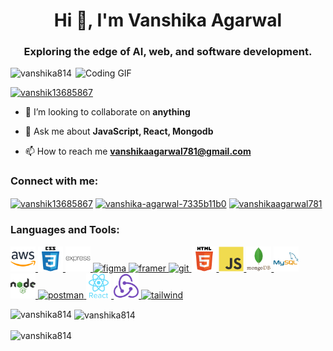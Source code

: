 <h1 align="center">Hi 👋, I'm Vanshika Agarwal</h1>
<h3 align="center">Exploring the edge of AI, web, and software development.</h3>

<img src="https://i.pinimg.com/originals/ff/d9/b4/ffd9b46366e14141790a80d4922485bf.gif" alt="Coding GIF" width="400" align="right">

<p align="left"> <img src="https://komarev.com/ghpvc/?username=vanshika814&label=Profile%20views&color=0e75b6&style=flat" alt="vanshika814" /> </p>

<p align="left"> <a href="https://twitter.com/vanshik13685867" target="blank"><img src="https://img.shields.io/twitter/follow/vanshik13685867?logo=twitter&style=for-the-badge" alt="vanshik13685867" /></a> </p>

- 👯 I’m looking to collaborate on **anything**

- 💬 Ask me about **JavaScript, React, Mongodb**
  
- 📫 How to reach me **vanshikaagarwal781@gmail.com**

<h3 align="left">Connect with me:</h3>
<p align="left">
<a href="https://twitter.com/vanshik13685867" target="blank"><img align="center" src="https://raw.githubusercontent.com/rahuldkjain/github-profile-readme-generator/master/src/images/icons/Social/twitter.svg" alt="vanshik13685867" height="30" width="40" /></a>
<a href="https://linkedin.com/in/vanshika-agarwal-7335b11b0" target="blank"><img align="center" src="https://raw.githubusercontent.com/rahuldkjain/github-profile-readme-generator/master/src/images/icons/Social/linked-in-alt.svg" alt="vanshika-agarwal-7335b11b0" height="30" width="40" /></a>
<a href="https://instagram.com/vanshikaagarwal781" target="blank"><img align="center" src="https://raw.githubusercontent.com/rahuldkjain/github-profile-readme-generator/master/src/images/icons/Social/instagram.svg" alt="vanshikaagarwal781" height="30" width="40" /></a>
</p>

<h3 align="left">Languages and Tools:</h3>
<p align="left"> <a href="https://aws.amazon.com" target="_blank" rel="noreferrer"> <img src="https://raw.githubusercontent.com/devicons/devicon/master/icons/amazonwebservices/amazonwebservices-original-wordmark.svg" alt="aws" width="40" height="40"/> </a> <a href="https://www.w3schools.com/css/" target="_blank" rel="noreferrer"> <img src="https://raw.githubusercontent.com/devicons/devicon/master/icons/css3/css3-original-wordmark.svg" alt="css3" width="40" height="40"/> </a> <a href="https://expressjs.com" target="_blank" rel="noreferrer"> <img src="https://raw.githubusercontent.com/devicons/devicon/master/icons/express/express-original-wordmark.svg" alt="express" width="40" height="40"/> </a> <a href="https://www.figma.com/" target="_blank" rel="noreferrer"> <img src="https://www.vectorlogo.zone/logos/figma/figma-icon.svg" alt="figma" width="40" height="40"/> </a> <a href="https://www.framer.com/" target="_blank" rel="noreferrer"> <img src="https://www.vectorlogo.zone/logos/framer/framer-icon.svg" alt="framer" width="40" height="40"/> </a> <a href="https://git-scm.com/" target="_blank" rel="noreferrer"> <img src="https://www.vectorlogo.zone/logos/git-scm/git-scm-icon.svg" alt="git" width="40" height="40"/> </a> <a href="https://www.w3.org/html/" target="_blank" rel="noreferrer"> <img src="https://raw.githubusercontent.com/devicons/devicon/master/icons/html5/html5-original-wordmark.svg" alt="html5" width="40" height="40"/> </a> <a href="https://developer.mozilla.org/en-US/docs/Web/JavaScript" target="_blank" rel="noreferrer"> <img src="https://raw.githubusercontent.com/devicons/devicon/master/icons/javascript/javascript-original.svg" alt="javascript" width="40" height="40"/> </a> <a href="https://www.mongodb.com/" target="_blank" rel="noreferrer"> <img src="https://raw.githubusercontent.com/devicons/devicon/master/icons/mongodb/mongodb-original-wordmark.svg" alt="mongodb" width="40" height="40"/> </a> <a href="https://www.mysql.com/" target="_blank" rel="noreferrer"> <img src="https://raw.githubusercontent.com/devicons/devicon/master/icons/mysql/mysql-original-wordmark.svg" alt="mysql" width="40" height="40"/> </a> <a href="https://nodejs.org" target="_blank" rel="noreferrer"> <img src="https://raw.githubusercontent.com/devicons/devicon/master/icons/nodejs/nodejs-original-wordmark.svg" alt="nodejs" width="40" height="40"/> </a> <a href="https://postman.com" target="_blank" rel="noreferrer"> <img src="https://www.vectorlogo.zone/logos/getpostman/getpostman-icon.svg" alt="postman" width="40" height="40"/> </a> <a href="https://reactjs.org/" target="_blank" rel="noreferrer"> <img src="https://raw.githubusercontent.com/devicons/devicon/master/icons/react/react-original-wordmark.svg" alt="react" width="40" height="40"/> </a> <a href="https://redux.js.org" target="_blank" rel="noreferrer"> <img src="https://raw.githubusercontent.com/devicons/devicon/master/icons/redux/redux-original.svg" alt="redux" width="40" height="40"/> </a> <a href="https://tailwindcss.com/" target="_blank" rel="noreferrer"> <img src="https://www.vectorlogo.zone/logos/tailwindcss/tailwindcss-icon.svg" alt="tailwind" width="40" height="40"/> </a> </p>

<p><img align="left" src="https://github-readme-stats.vercel.app/api/top-langs?username=vanshika814&show_icons=true&locale=en&layout=compact" alt="vanshika814" /></p>

<p>&nbsp;<img align="center" src="https://github-readme-stats.vercel.app/api?username=vanshika814&show_icons=true&locale=en" alt="vanshika814" /></p>

<p><img align="center" src="https://github-readme-streak-stats.herokuapp.com/?user=vanshika814&" alt="vanshika814" /></p>


